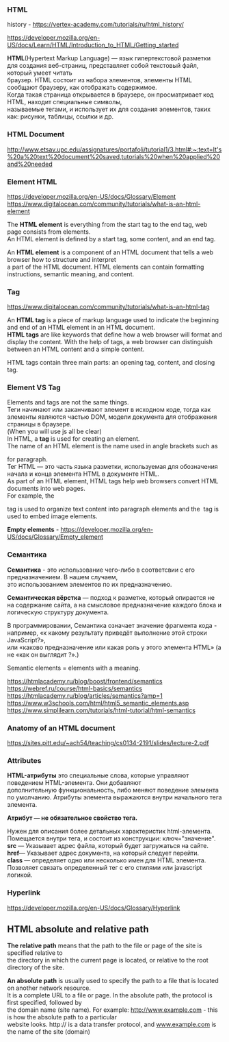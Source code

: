 ### HTML

history - https://vertex-academy.com/tutorials/ru/html_history/

https://developer.mozilla.org/en-US/docs/Learn/HTML/Introduction_to_HTML/Getting_started

**HTML**(Hypertext Markup Language) — язык гипертекстовой разметки для создания веб-страниц, представляет собой текстовый файл, который умеет читать  
браузер. HTML состоит из набора элементов, элементы HTML сообщают браузеру, как отображать содержимое.  
Когда такая страница открывается в браузере, он просматривает код HTML, находит специальные символы,  
называемые тегами, и использует их для создания элементов, таких как: рисунки, таблицы, ссылки и др.

### HTML Document  

http://www.etsav.upc.edu/assignatures/portafoli/tutorial1/3.html#:~:text=It's%20a%20text%20document%20saved,tutorials%20when%20applied%20and%20needed

### Element HTML

https://developer.mozilla.org/en-US/docs/Glossary/Element  
https://www.digitalocean.com/community/tutorials/what-is-an-html-element

The **HTML element** is everything from the start tag to the end tag, web page consists from elements.  
An HTML element is defined by a start tag, some content, and an end tag.

An **HTML element** is a component of an HTML document that tells a web browser how to structure and interpret  
a part of the HTML document. HTML elements can contain formatting instructions, semantic meaning, and content.

### Tag

https://www.digitalocean.com/community/tutorials/what-is-an-html-tag

An **HTML tag** is a piece of markup language used to indicate the beginning and end of an HTML element in an HTML document.  
**HTML tags** are like keywords that define how a web browser will format and display the content. With the help of tags,
a web browser can distinguish between an HTML content and a simple content.

HTML tags contain three main parts: an opening tag, content, and closing tag.

### Element VS Tag  

Elements and tags are not the same things.   
Теги начинают или заканчивают элемент в исходном коде, тогда как элементы являются частью DOM, модели документа для отображения страницы в браузере.  
(When you will use js all be clear)  
In HTML, a **tag** is used for creating an element.  
The name of an HTML element is the name used in angle brackets such as <p> for paragraph.  
Тег HTML — это часть языка разметки, используемая для обозначения начала и конца элемента HTML в документе HTML.  
As part of an HTML element, HTML tags help web browsers convert HTML documents into web pages.  
For example, the <p> tag is used to organize text content into paragraph elements and the <img> tag is used to embed image elements.
  
**Empty elements** - https://developer.mozilla.org/en-US/docs/Glossary/Empty_element

### Семантика

**Cемантика** - это использование чего-либо в соответсвии с его предназначением. В нашем случаем,  
это использованием элементов по их предназначению.

**Семантическая вёрстка** — подход к разметке, который опирается не на содержание сайта, а
на смысловое предназначение каждого блока и логическую структуру документа.
  
В программировании, Семантика означает значение фрагмента кода - например, «к какому результату приведёт выполнение этой строки JavaScript?»,  
или «каково предназначение или какая роль у этого элемента HTML» (а не «как он выглядит ?».)

Semantic elements = elements with a meaning.

https://htmlacademy.ru/blog/boost/frontend/semantics  
https://webref.ru/course/html-basics/semantics  
https://htmlacademy.ru/blog/articles/semantics?amp=1  
https://www.w3schools.com/html/html5_semantic_elements.asp  
https://www.simplilearn.com/tutorials/html-tutorial/html-semantics

### Anatomy of an HTML document  

https://sites.pitt.edu/~ach54/teaching/cs0134-2191/slides/lecture-2.pdf
  
### Attributes
  
**HTML-атрибуты** это специальные слова, которые управляют поведением HTML-элемента. Они добавляют    
дополнительную функциональность, либо меняют поведение элемента по умолчанию. Атрибуты элемента выражаются внутри начального тега элемента.
  
**Атрибут — не обязательное свойство тега.**

Нужен для описания более детальных характеристик html-элемента. Помещается внутри тега, и состоит из конструкции: ключ="значение".  
**src** — Указывает адрес файла, который будет загружаться на сайте.  
**href**— Указывает адрес документа, на который следует перейти.  
**class** — определяет одно или несколько имен для HTML элемента.  Позволяет связать определенный тег с его стилями или javascript логикой.

### Hyperlink
  
https://developer.mozilla.org/en-US/docs/Glossary/Hyperlink
  
## HTML absolute and relative path
  
**The relative path** means that the path to the file or page of the site is specified relative to  
the directory in which the current page is located, or relative to the root directory of the site. 
  
**An absolute path** is usually used to specify the path to a file that is located on another network resource.  
It is a complete URL to a file or page. In the absolute path, the protocol is first specified, followed by  
the domain name (site name). For example: http://www.example.com - this is how the absolute path to a particular  
website looks. http:// is a data transfer protocol, and www.example.com is the name of the site (domain)

